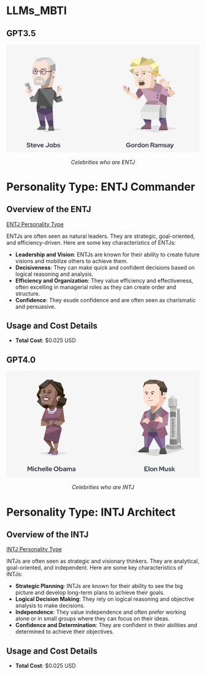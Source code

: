
# LLMs_MBTI

## GPT3.5
<div style="text-align: center;">
  <img src="ENTJ.png" alt="Celebrities with same MBTI" title="Celebrities with same MBTI" />
  <p><i>Celebrities who are ENTJ</i></p>
</div>

# Personality Type: ENTJ Commander

## Overview of the ENTJ

[ENTJ Personality Type](https://www.16personalities.com/entj-personality)

ENTJs are often seen as natural leaders. They are strategic, goal-oriented, and efficiency-driven. Here are some key characteristics of ENTJs:

- **Leadership and Vision**: ENTJs are known for their ability to create future visions and mobilize others to achieve them.
- **Decisiveness**: They can make quick and confident decisions based on logical reasoning and analysis.
- **Efficiency and Organization**: They value efficiency and effectiveness, often excelling in managerial roles as they can create order and structure.
- **Confidence**: They exude confidence and are often seen as charismatic and persuasive.

## Usage and Cost Details

- **Total Cost**: $0.025 USD

## GPT4.0 
<div style="text-align: center;">
  <img src="INTJ.png" alt="Celebrities with same MBTI" title="Celebrities with same MBTI" />
  <p style="text-align: center;"><i>Celebrities who are INTJ</i></p>
</div>


# Personality Type: INTJ Architect

## Overview of the INTJ 

[INTJ Personality Type](https://www.16personalities.com/intj-personality)

INTJs are often seen as strategic and visionary thinkers. They are analytical, goal-oriented, and independent. Here are some key characteristics of INTJs:

- **Strategic Planning**: INTJs are known for their ability to see the big picture and develop long-term plans to achieve their goals.
- **Logical Decision Making**: They rely on logical reasoning and objective analysis to make decisions.
- **Independence**: They value independence and often prefer working alone or in small groups where they can focus on their ideas.
- **Confidence and Determination**: They are confident in their abilities and determined to achieve their objectives.

## Usage and Cost Details

- **Total Cost**: $0.025 USD
